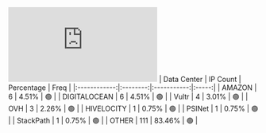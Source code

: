 ![Diagramm](https://github.com/obajay/StateSync-snapshots/blob/main/Projects/Juno/1/README.md)
| Data Center | IP Count | Percentage | Freq |
|:------------:|:--------:|:-----------:|:-----:|
| AMAZON | 6 | 4.51% | 🟢 |
| DIGITALOCEAN | 6 | 4.51% | 🟢 |
| Vultr | 4 | 3.01% | 🟢 |
| OVH | 3 | 2.26% | 🟢 |
| HIVELOCITY | 1 | 0.75% | 🟢 |
| PSINet | 1 | 0.75% | 🟢 |
| StackPath | 1 | 0.75% | 🟢 |
| OTHER | 111 | 83.46% | 🟢 |